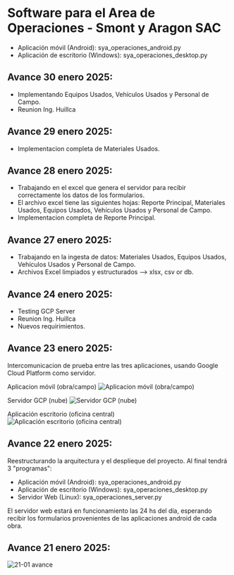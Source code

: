 # Software para el Area de Operaciones - Smont y Aragon SAC

- Aplicación móvil (Android):           sya_operaciones_android.py
- Aplicación de escritorio (Windows):   sya_operaciones_desktop.py

## Avance 30 enero 2025:
- Implementando Equipos Usados, Vehículos Usados y Personal de Campo.
- Reunion Ing. Huillca

## Avance 29 enero 2025:
- Implementacion completa de Materiales Usados.

## Avance 28 enero 2025:
- Trabajando en el excel que genera el servidor para recibir correctamente los datos de los formularios.
- El archivo excel tiene las siguientes hojas: Reporte Principal, Materiales Usados, Equipos Usados, Vehículos Usados y Personal de Campo.
- Implementacion completa de Reporte Principal.

## Avance 27 enero 2025:
- Trabajando en la ingesta de datos: Materiales Usados, Equipos Usados, Vehículos Usados y Personal de Campo.
- Archivos Excel limpiados y estructurados --> xlsx, csv or db.

## Avance 24 enero 2025:
- Testing GCP Server
- Reunion Ing. Huillca
- Nuevos requirimientos.

## Avance 23 enero 2025:
Intercomunicacion de prueba entre las tres aplicaciones, usando Google Cloud Platform como servidor.

Aplicacion móvil (obra/campo)
![Aplicacion móvil (obra/campo)](https://github.com/user-attachments/assets/b436706a-9f15-4dd9-9573-253b1563213a)

Servidor GCP (nube)
![Servidor GCP (nube)](https://github.com/user-attachments/assets/5c3b9d96-7e7b-406f-abd7-3dda5c6dec66)

Aplicación escritorio (oficina central)
![Aplicación escritorio (oficina central)](https://github.com/user-attachments/assets/2fe87503-0806-4e7d-ad2e-11cefba9eae8)


## Avance 22 enero 2025:
Reestructurando la arquitectura y el desplieque del proyecto. Al final tendrá 3 "programas":
- Aplicación móvil (Android):           sya_operaciones_android.py
- Aplicación de escritorio (Windows):   sya_operaciones_desktop.py
- Servidor Web (Linux):                 sya_operaciones_server.py

El servidor web estará en funcionamiento las 24 hs del día, esperando recibir los formularios provenientes de las aplicaciones android de cada obra.


## Avance 21 enero 2025:
![21-01 avance](https://github.com/user-attachments/assets/100a58bf-47ef-4c38-89eb-3a5f4e7acdfa)

